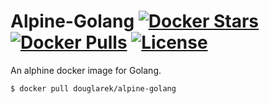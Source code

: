 # Alpine-Golang [![Docker Stars](https://img.shields.io/docker/stars/douglarek/alpine-golang.svg?style=flat-square)](https://hub.docker.com/r/douglarek/alpine-golang/) [![Docker Pulls](https://img.shields.io/docker/pulls/douglarek/alpine-golang.svg?style=flat-square)](https://hub.docker.com/r/douglarek/alpine-golang/) [![License](https://img.shields.io/badge/license-mit-blue.svg?style=flat-square)](https://raw.githubusercontent.com/douglarek/alphine-golang/master/LICENSE)

An alphine docker image for Golang.

```
$ docker pull douglarek/alpine-golang
```
